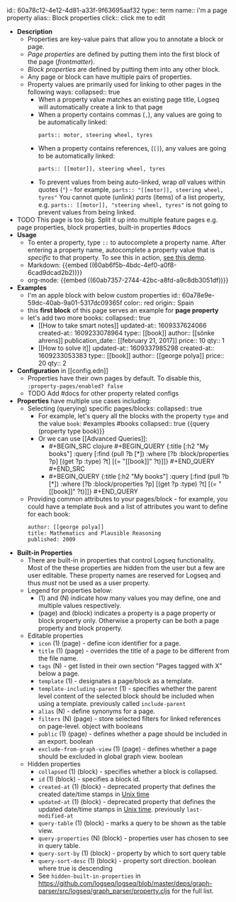 id:: 60a78c12-4e12-4d81-a33f-9f63695aaf32
type:: term
name:: i'm a page property
alias:: Block properties
click:: click me to edit

- **Description**
	- Properties are key-value pairs that allow you to annotate a block or page.
	- _Page properties_ are defined by putting them into the first block of the page (_frontmatter_).
	- _Block properties_ are defined by putting them into any other block.
	- Any page or block can have multiple pairs of properties.
	- Property values are primarily used for linking to other pages in the following ways:
	  collapsed:: true
		- When a property value matches an existing page title, Logseq will automatically create a link to that page
		- When a property contains commas (`,`), any values are going to be automatically linked:
		  ```
		  parts:: motor, steering wheel, tyres
		  ```
		- When a property contains references, (`[]`), any values are going to be automatically linked:
		  ```
		  parts:: [[motor]], steering wheel, tyres
		  ```
		- To prevent values from being auto-linked, wrap _all_ values within quotes (`"`) - for example, `parts:: "[[motor]], steering wheel, tyres"`
		  You cannot quote (unlink) _parts_ (items) of a list property, e.g. `parts:: [[motor]], "steering wheel, tyres"` is not going to prevent values from being linked.
- TODO This page is too big. Split it up into multiple feature pages e.g. page properties, block properties, built-in properties #docs
- **Usage**
	- To enter a property, type `::` to autocomplete a property name. After entering a property name, autocomplete a property value that is _specific_ to that property. To see this in action, [see this demo](https://www.loom.com/share/27804e1bcd7b4e4bbf71ec14956c42fe).
	- Markdown:
	  {{embed ((60ab6f5b-4bdc-4ef0-a0f8-6cad9dcad2b2))}}
	- org-mode:
	  {{embed ((60ab7357-2744-42bc-a8fd-a9c8db3051df))}}
- **Examples**
	- I'm an apple block with below custom properties
	  id:: 60a78e9e-59dc-40ab-9a01-5317dc09365f
	  color:: red
	  origin:: Spain
	- this **first block** of this page serves an example for **page property**
	- let's add two more books:
	  collapsed:: true
		- [[How to take smart notes]]
		  updated-at:: 1609337624066
		  created-at:: 1609233078964
		  type:: [[book]]
		  author:: [[sönke ahrens]]
		  publication_date:: [[february 21, 2017]]
		  price:: 10
		  qty:: 1
		- [[How to solve it]]
		  updated-at:: 1609337985298
		  created-at:: 1609233053383
		  type:: [[book]]
		  author:: [[george polya]]
		  price:: 20
		  qty:: 2
- **Configuration** in [[config.edn]]
	- Properties have their own pages by default. To disable this, `:property-pages/enabled? false`
	- TODO Add #docs for other property related configs
- **Properties** have multiple use cases including:
	- Selecting (querying) specific pages/blocks:
	  collapsed:: true
		- For example, let's query all the blocks with the property `type` and the value `book`: #examples #books
		  collapsed:: true
		  {{query (property type book)}}
		- Or we can use [[Advanced Queries]]:
			- #+BEGIN_SRC clojure
			   #+BEGIN_QUERY
			   {:title [:h2 "My books"]
			    :query [:find (pull ?b [*])
			   :where
			   [?b :block/properties ?p]
			   [(get ?p :type) ?t]
			   [(= "[[book]]" ?t)]]}
			   #+END_QUERY
			   #+END_SRC
			- #+BEGIN_QUERY
			  {:title [:h2 "My books"]
			   :query [:find (pull ?b [*])
			  :where
			  [?b :block/properties ?p]
			  [(get ?p :type) ?t]
			  [(= "[[book]]" ?t)]]}
			  #+END_QUERY
	- Providing common attributes to your pages/block - for example, you could have a template `Book` and a list of attributes you want to define for each book:
	  ```
	  author: [[george polya]]
	  title: Mathematics and Plausible Reasoning
	  published: 2009
	  ```
- **Built-in Properties**
	- There are built-in in properties that control Logseq functionality. Most of the these properties are hidden from the user but a few are user editable. These property names are reserved for Logseq and thus _must_ not be used as a user property.
	- Legend for properties below:
	  * (1) and (N) indicate how many values you may define, one and multiple values respectively.
	  * (page) and (block) indicates a property is a page property or block property only. Otherwise a property can be both a page property and block property.
	- Editable properties
		- `icon` (1) (page) - define icon identifier for a page.
		- `title` (1) (page) - overrides the title of a page to be different from the file name.
		- `tags` (N) - get listed in their own section "Pages tagged with X" below a page.
		- `template` (1) - designates a page/block as a template.
		- `template-including-parent` (1) - specifies whether the parent level content of the selected block should be included when using a template. previously called `include-parent`
		- `alias` (N) - define synonyms for a page.
		- `filters` (N) (page) - store selected filters for linked references on page-level. object with booleans
		- `public` (1) (page) - defines whether a page should be included in an export. boolean
		- `exclude-from-graph-view` (1) (page) - defines whether a page should be excluded in global graph view. boolean
	- Hidden properties
		- `collapsed` (1) (block) - specifies whether a block is collapsed.
		- `id` (1) (block) - specifies a block id.
		- `created-at` (1) (block) - deprecated property that defines the created date/time stamps in [Unix time](https://en.wikipedia.org/wiki/Unix_time)
		- `updated-at` (1) (block) - deprecated property that defines the updated date/time stamps in [Unix time](https://en.wikipedia.org/wiki/Unix_time). previously `last-modified-at`
		- `query-table` (1) (block) - marks a query to be shown as the table view.
		- `query-properties` (N) (block) - properties user has chosen to see in query table.
		- `query-sort-by` (1) (block) - property by which to sort query table
		- `query-sort-desc` (1) (block) - property sort direction. boolean where true is descending
		- See `hidden-built-in-properties` in https://github.com/logseq/logseq/blob/master/deps/graph-parser/src/logseq/graph_parser/property.cljs for the full list.